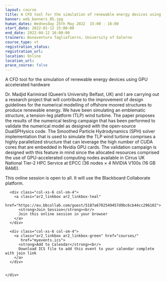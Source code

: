 ```yaml
---
layout: course
title: A CFD tool for the simulation of renewable energy devices using GPU accelerated hardware
banner: web_banners_05.jpg
human_dates: Wednesday 25th May 2022  15:00 - 16:00 
start_date: 2022-01-12 15:00:00
end_date: 2022-04-12 16:00:00
trainers: Bonaventura Tagliafierro, University of Salerno 
course_type: vt
registration_status:
registration_url:
location: Online
location_url:
prace_course: false
---
```


A CFD tool for the simulation of renewable energy devices using GPU accelerated hardware


Dr. Madjid Karimirad (Queen’s University Belfast, UK) and I are carrying out a research project that will contribute to the improvement of design guidelines for the numerical modelling of offshore moored structures to produce renewable energy. We have been simulating an emblematic structure, a tension-leg platform (TLP) wind turbine. The paper proposes the results of the numerical testing campaign that has been performed to validate the numerical model as designed with the open-source DualSPHysics code. The Smoothed Particle Hydrodynamics (SPH) solver implementation that is used to simulate the TLP wind turbine comprises a highly parallelized structure that can leverage the high number of CUDA cores that are embedded in Nvidia GPU cards. The validation campaign is designed with this feature in mind since the allocated resources comprised the use of GPU-accelerated computing nodes available in Cirrus UK National Tier-2 HPC Service at EPCC (36 nodes × 4 NVIDIA V100s (16 GB RAM)). 

This online session is open to all. It will use the Blackboard Collaborate platform.



<section id="service">

  <div class="row ">	

      <div class="col-xs-6 col-sm-4">
        <a class="ar2_linkbox ar2_linkbox-teal" 
          href="https://eu.bbcollab.com/guest/5187a6702549457d9bc6cb44cc296102">
          <strong>Join Session</strong><br/>
          Join this online session in your browser
        </a>
      </div>

      <div class="col-xs-6 col-sm-4">
        <a class="ar2_linkbox ar2_linkbox-green" href="courses/"
           href="myevents.ics">
          <strong>Add to Calendar</strong><br/>
          Download ICS file to add this event to your calendar complete with join link
        </a>
      </div>

											
    </div>




<!--
<h2><a name="video">Video</a></h2>

<div>

<iframe title="Video"  width="560" height="315" src="https://www.youtube.com/embed/XXXXXXXXXXX" frameborder="0" allow="accelerometer; autoplay; encrypted-media; gyroscope; picture-in-picture" allowfullscreen></iframe>

</div>

-->

<!--

<section id="service">
  <div class="container">
    <div class="row ">	



      <div class="col-xs-6 col-sm-4">
        <a class="ar2_linkbox ar2_linkbox-teal" href="  ">
          <strong>Transcript</strong><br/>
          Download a transcript of the video audio
        </a>
      </div>



      <div class="col-xs-6 col-sm-4">
        <a class="ar2_linkbox ar2_linkbox-green" href="courses/"
           href="ARCHER2_Training_VT.pdf">
          <strong>Slides</strong><br/>
          Download pdf of the presentation.
        </a>
      </div>
										
    </div>
  </div>
</section>
-->
